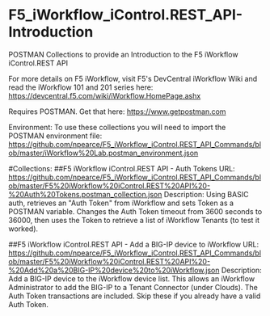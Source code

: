 # F5_iWorkflow_iControl.REST_API-Introduction
POSTMAN Collections to provide an Introduction to the F5 iWorkflow iControl.REST API

For more details on F5 iWorkflow, visit F5's DevCentral iWorkflow Wiki and read the iWorkflow 101 and 201 series here: https://devcentral.f5.com/wiki/iWorkflow.HomePage.ashx

Requires POSTMAN. Get that here: https://www.getpostman.com

Environment:
To use these collections you will need to import the POSTMAN environment file:
https://github.com/npearce/F5_iWorkflow_iControl.REST_API_Commands/blob/master/iWorkflow%20Lab.postman_environment.json

#Collections:
##F5 iWorkflow iControl.REST API - Auth Tokens
URL: https://github.com/npearce/F5_iWorkflow_iControl.REST_API_Commands/blob/master/F5%20iWorkflow%20iControl.REST%20API%20-%20Auth%20Tokens.postman_collection.json
Description: Using BASIC auth, retrieves an "Auth Token" from iWorkflow and sets Token as a POSTMAN variable. Changes the Auth Token timeout from 3600 seconds to 36000, then uses the Token to retrieve a list of iWorkflow Tenants (to test it worked).

##F5 iWorkflow iControl.REST API - Add a BIG-IP device to iWorkflow
URL: https://github.com/npearce/F5_iWorkflow_iControl.REST_API_Commands/blob/master/F5%20iWorkflow%20iControl.REST%20API%20-%20Add%20a%20BIG-IP%20device%20to%20iWorkflow.json
Description: Add a BIG-IP device to the iWorkflow device list. This allows an iWorkflow Administrator to add the BIG-IP to a  Tenant Connector (under Clouds). The Auth Token transactions are included. Skip these if you already have a valid Auth Token.
